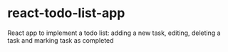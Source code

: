 # react-todo-list-app
React app to implement a todo list: adding a new task, editing, deleting a task and marking task as completed
